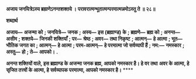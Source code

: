 **अजाय जनयित्रेऽस्य ब्रह्मणेऽनन्तशक्तये ।** **परावरात्मन्भूतात्मन्परमात्मन्नमोऽस्तु ते ॥ २८॥** 

**शब्दार्थ** 

**अजाय—** **अजन्मा को** **; जनयित्रे—** **जनक** **; अस्य—** **इस (ब्रह्माण्ड) के** **; ब्रह्मणे—** **ब्रह्म को** **; अनन्त—** **असीम** **; शक्तये—** **जिनकी** **शक्तियाँ** **; पर—** **श्रेष्ठ** **; अवर—** **तथा निकृष्ट** **; आत्मन्—** **हे आत्मा** **; भूत—** **भौतिक जगत का** **; आत्मन्—** **हे आत्मा** **; परम-आत्मन्—** **हे परमात्मा जो सर्वव्यापी हैं** **; नम:—** **नमस्कार** **; अस्तु—** **हो** **; ते—** **आपको।** **.** 

**अनन्त शक्तियों वाले, इस ब्रह्माण्ड के अजन्मा जनक ब्रह्म, आपको नमस्कार है। हे वर तथा** **अवर के आत्मा, हे सृजित तत्त्वों के आत्मा, हे सर्वव्यापक परमात्मा, आपको नमस्कार है।** **** 
